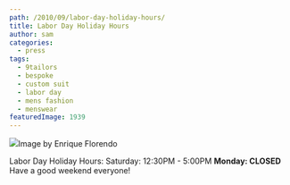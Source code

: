 ```yaml
---
path: /2010/09/labor-day-holiday-hours/
title: Labor Day Holiday Hours
author: sam
categories: 
  - press
tags: 
  - 9tailors
  - bespoke
  - custom suit
  - labor day
  - mens fashion
  - menswear
featuredImage: 1939
---
```

[![](http://2.bp.blogspot.com/_RlJ3L7W6dBw/TIF7gxe_b2I/AAAAAAAAIhY/r1dkD6kP7CA/s400/58423_481287111928_664321928_6556921_3014655_n.jpg)](http://2.bp.blogspot.com/_RlJ3L7W6dBw/TIF7gxe_b2I/AAAAAAAAIhY/r1dkD6kP7CA/s1600/58423_481287111928_664321928_6556921_3014655_n.jpg)Image by Enrique Florendo

Labor Day Holiday Hours: Saturday: 12:30PM - 5:00PM **Monday: CLOSED** Have a good weekend everyone!